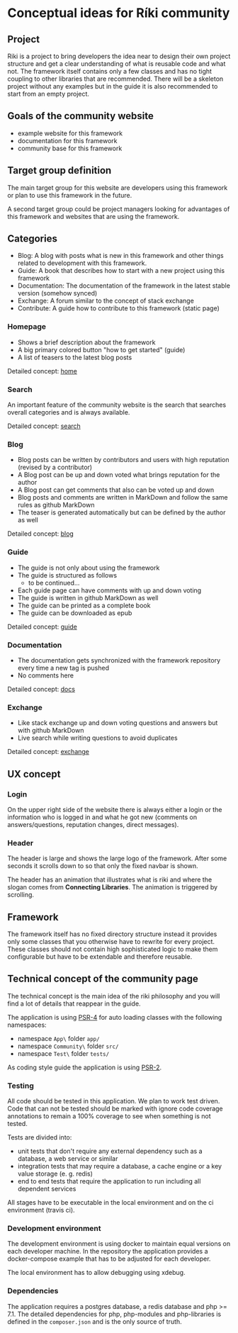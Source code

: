 # Conceptual ideas for Ríki community

## Project

Riki is a project to bring developers the idea near to design their own project structure and get a clear understanding
of what is reusable code and what not. The framework itself contains only a few classes and has no tight coupling to
other libraries that are recommended. There will be a skeleton project without any examples but in the guide it is also
recommended to start from an empty project.

## Goals of the community website

- example website for this framework
- documentation for this framework
- community base for this framework
 
## Target group definition

The main target group for this website are developers using this framework or plan to use this framework in the future.

A second target group could be project managers looking for advantages of this framework and websites that are using the
framework.

## Categories

- Blog: A blog with posts what is new in this framework and other things related to development with this framework.
- Guide: A book that describes how to start with a new project using this framework
- Documentation: The documentation of the framework in the latest stable version (somehow synced)
- Exchange: A forum similar to the concept of stack exchange
- Contribute: A guide how to contribute to this framework (static page)

### Homepage

- Shows a brief description about the framework
- A big primary colored button "how to get started" (guide)
- A list of teasers to the latest blog posts

Detailed concept: [home](home)

### Search

An important feature of the community website is the search that searches overall categories and is always available.

Detailed concept: [search](search)

### Blog

- Blog posts can be written by contributors and users with high reputation (revised by a contributor)
- A Blog post can be up and down voted what brings reputation for the author
- A Blog post can get comments that also can be voted up and down
- Blog posts and comments are written in MarkDown and follow the same rules as github MarkDown
- The teaser is generated automatically but can be defined by the author as well

Detailed concept: [blog](blog)

### Guide

- The guide is not only about using the framework
- The guide is structured as follows
  - to be continued...
- Each guide page can have comments with up and down voting
- The guide is written in github MarkDown as well
- The guide can be printed as a complete book
- The guide can be downloaded as epub

Detailed concept: [guide](guide)

### Documentation

- The documentation gets synchronized with the framework repository every time a new tag is pushed
- No comments here

Detailed concept: [docs](docs)

### Exchange

- Like stack exchange up and down voting questions and answers but with github MarkDown
- Live search while writing questions to avoid duplicates

Detailed concept: [exchange](exchange)

## UX concept

### Login

On the upper right side of the website there is always either a login or the information who is logged in and what he
got new (comments on answers/questions, reputation changes, direct messages).

### Header

The header is large and shows the large logo of the framework. After some seconds it scrolls down to so that only the
fixed navbar is shown.

The header has an animation that illustrates what is riki and where the slogan comes from **Connecting Libraries**. The
animation is triggered by scrolling.

## Framework

The framework itself has no fixed directory structure instead it provides only some classes that you otherwise have to
rewrite for every project. These classes should not contain high sophisticated logic to make them configurable but have
to be extendable and therefore reusable.

## Technical concept of the community page

The technical concept is the main idea of the riki philosophy and you will find a lot of details that reappear in the
guide.

The application is using [PSR-4](https://www.php-fig.org/psr/psr-4/) for auto loading classes with the following
namespaces:

 - namespace `App\` folder `app/`
 - namespace `Community\` folder `src/`
 - namespace `Test\` folder `tests/`
 
As coding style guide the application is using [PSR-2](https://www.php-fig.org/psr/psr-2/).
 
### Testing

All code should be tested in this application. We plan to work test driven. Code that can not be tested should be
marked with ignore code coverage annotations to remain a 100% coverage to see when something is not tested.

Tests are divided into:

 - unit tests that don't require any external dependency such as a database, a web service or similar
 - integration tests that may require a database, a cache engine or a key value storage (e. g. redis)
 - end to end tests that require the application to run including all dependent services
 
All stages have to be executable in the local environment and on the ci environment (travis ci).

### Development environment

The development environment is using docker to maintain equal versions on each developer machine. In the repository
the application provides a docker-compose example that has to be adjusted for each developer.

The local environment has to allow debugging using xdebug.

### Dependencies

The application requires a postgres database, a redis database and php >= 7.1. The detailed dependencies for php,
php-modules and php-libraries is defined in the `composer.json` and is the only source of truth.
